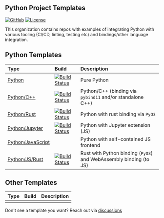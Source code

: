 ## Python Project Templates

[![GitHub](https://img.shields.io/badge/repo-github-181717?logo=github&logoColor=white)](https://github.com/python-project-templates)
[![License](https://img.shields.io/badge/license-Apache--2.0-brightgreen)](https://github.com/python-project-templates)

This organization contains repos with examples of integrating Python with various tooling (CI/CD, linting, testing etc) and bindings/other language integration.

## Python Templates

| Type | Build | Description |
|:-----|:-----|:------|
| [Python](https://github.com/python-project-templates/python-template) | [![Build Status](https://github.com/python-project-templates/python-template/actions/workflows/build.yml/badge.svg?branch=main&event=push)](https://github.com/python-project-templates/python-template/actions/workflows/build.yml) | Pure Python |
| [Python/C++](https://github.com/python-project-templates/cpp) | [![Build Status](https://github.com/python-project-templates/cpp/workflows/Build%20Status/badge.svg?branch=main)](https://github.com/python-project-templates/cpp/actions?query=workflow%3A%22Build+Status%22) | Python/C++ (binding via `pybind11` and/or standalone C++) |
| [Python/Rust](https://github.com/python-project-templates/rust-template) | [![Build Status](https://github.com/python-project-templates/rust-template/actions/workflows/build.yml/badge.svg?branch=main&event=push)](https://github.com/python-project-templates/rust-template/actions/workflows/build.yml) | Python with rust binding via `PyO3` |
| [Python/Jupyter](https://github.com/python-project-templates/jupyter) | [![Build Status](https://github.com/python-project-templates/jupyter/workflows/Build%20Status/badge.svg?branch=main)](https://github.com/python-project-templates/jupyter/actions?query=workflow%3A%22Build+Status%22) | Python with Jupyter extension (JS) |
| [Python/JavaScript](https://github.com/python-project-templates/js) | | Python with self-contained JS frontend |
| [Python/JS/Rust](https://github.com/python-project-templates/rust-js-wasm) | [![Build Status](https://github.com/python-project-templates/rust-js-wasm/workflows/Build%20Status/badge.svg?branch=main)](https://github.com/python-project-templates/rust-js-wasm/actions?query=workflow%3A%22Build+Status%22) | Rust with Python binding (`PyO3`) and WebAssembly binding (to JS) |

## Other Templates
| Type | Build | Description |
|:-----|:-----|:------|
|      |      |       |

Don't see a template you want? Reach out via [discussions](https://github.com/python-project-templates/.github/discussions)
